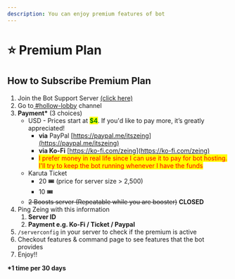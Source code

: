 ```yaml
---
description: You can enjoy premium features of bot
---
```


# ⭐ Premium Plan

## How to Subscribe Premium Plan

1. Join the Bot Support Server [(click here)](https://discord.gg/ActtuYWMfZ)
2. Go to[ ](https://discord.com/channels/853705138078220318/1234813922146521108)[#hollow-lobby](https://discord.com/channels/853705138078220318/1234813922146521108) channel
3. **Payment\*** (3 choices)
   * USD - Prices start at <mark style="color:green;">**$4**</mark>. If you'd like to pay more, it’s greatly appreciated!
     * **via** PayPal [https://paypal.me/itszeing](https://paypal.me/itszeing)
     * **via Ko-Fi** [https://ko-fi.com/zeing](https://ko-fi.com/zeing)
     * <mark style="color:red;">I prefer money in real life since I can use it to pay for bot hosting. I'll try to keep the bot running whenever I have the funds</mark>
   * Karuta Ticket
     * 20 :tickets: (price for server size > 2,500)
     * 10 :tickets:&#x20;
   * ~~2 Boosts server (Repeatable while you are booster)~~ **CLOSED**
4. Ping Zeing with this information
   1. **Server ID**
   2. **Payment e.g. Ko-Fi / Ticket / Paypal**
5. `/serverconfig` in your server to check if the premium is active
6. Checkout features & command page to see features that the bot provides
7.  Enjoy!!



**\*1 time per 30 days**




